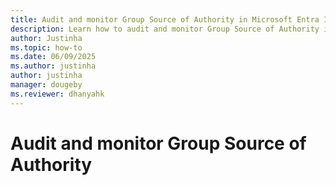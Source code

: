```yaml
---
title: Audit and monitor Group Source of Authority in Microsoft Entra ID
description: Learn how to audit and monitor Group Source of Authority in Microsoft Entra ID.
author: Justinha
ms.topic: how-to
ms.date: 06/09/2025
ms.author: justinha
author: justinha
manager: dougeby
ms.reviewer: dhanyahk
---
```

# Audit and monitor Group Source of Authority